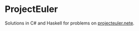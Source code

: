 ProjectEuler
============
Solutions in C# and Haskell for problems on [projecteuler.nete](https://projecteuler.net).
